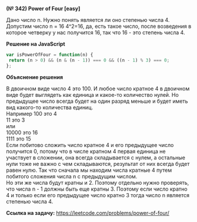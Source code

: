 **(№ 342) Power of Four [easy]**

Дано число n. Нужно понять является ли оно степенью числа 4.
Допустим число n = 16
4^2=16, да, есть такое число, после возведения в которое четверку у нас получится 16, так что 16 - это степень числа 4.

**Решение на JavaScript**

```javascript
var isPowerOfFour = function(n) {
 return (n > 0) && (n & (n - 1)) === 0 && ((n - 1) % 3) === 0; 
};
```

**Объяснение решения**

В двоичном виде число 4 это 100. И любое число кратное 4 в двоичном виде будет выглядеть как единица и какое-то количество нулей. Но предыдущее число всегда будет на один разряд меньше и будет иметь вид какого-то количества единиц.  
Например
100 это 4  
11 это 3  
или  
10000 это 16  
1111 это 15  
Если побитово сложить число кратное 4 и его предыдущее число получится 0, потому что в числе кратном 4 первая единица не участвует в сложении, она всегда складывается с нулем, а остальные нули тоже не важно с чем складываются, результат от них всегда будет равен нулю. Так что сначала мы находим числа кратные 4 путем побитого сложения числа n с предыдущим числом.  
Но эти же числа будут кратны и 2. Поэтому отдельно нужно проверять, что числа n - 1 должны быть еще кратны 3. Поэтому если число кратно 4 и только если его предыдущее число кратно 3 тогда число n является степенью числа 4.

**Ссылка на задачу:** https://leetcode.com/problems/power-of-four/